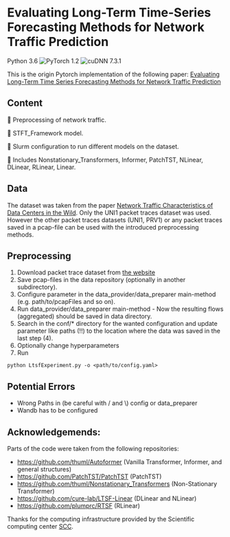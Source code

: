 # Evaluating Long-Term Time-Series Forecasting Methods for Network Traffic Prediction

Python 3.6
![PyTorch 1.2](https://img.shields.io/badge/PyTorch%20-%23EE4C2C.svg?style=plastic)
![cuDNN 7.3.1](https://img.shields.io/badge/cudnn-7.3.1-green.svg?style=plastic)

This is the origin Pytorch implementation of the following paper:
[Evaluating Long-Term Time Series Forecasting Methods for Network Traffic Prediction](Link)

## Content

:triangular_flag_on_post: Preprocessing of network traffic.

:triangular_flag_on_post: STFT_Framework model.

:triangular_flag_on_post: Slurm configuration to run different models on the dataset.

:triangular_flag_on_post: Includes Nonstationary_Transformers, Informer, PatchTST, NLinear, DLinear, RLinear, Linear.

## Data

The dataset was taken from the paper [Network Traffic Characteristics of Data Centers in the Wild](https://pages.cs.wisc.edu/~tbenson/IMC10_Data.html). Only the UNI1 packet traces dataset was used. However the other packet traces datasets (UNI1, PRV1) or any packet traces saved in a pcap-file can be used with the introduced preprocessing methods.

## Preprocessing

1. Download packet trace dataset from [the website](https://pages.cs.wisc.edu/~tbenson/IMC10_Data.html)
2. Save pcap-files in the data repository (optionally in another subdirectory).
3. Configure parameter in the data_provider/data_preparer main-method (e.g. path/to/pcapFiles and so on).
4. Run data_provider/data_preparer main-method - Now the resulting flows (aggregated) should be saved in data directory.
5. Search in the conf/\* directory for the wanted configuration and update parameter like paths (!!) to the location where the data was saved in the last step (4).
6. Optionally change hyperparameters
7. Run

```
python LtsfExperiment.py -o <path/to/config.yaml>
```

## Potential Errors

- Wrong Paths in (be careful with / and \\) config or data_preparer
- Wandb has to be configured

## Acknowledgemends:

Parts of the code were taken from the following repositories:

- https://github.com/thuml/Autoformer (Vanilla Transformer, Informer, and general structures)
- https://github.com/PatchTST/PatchTST (PatchTST)
- https://github.com/thuml/Nonstationary_Transformers (Non-Stationary Transformer)
- https://github.com/cure-lab/LTSF-Linear (DLinear and NLinear)
- https://github.com/plumprc/RTSF (RLinear)

Thanks for the computing infrastructure provided by the Scientific computing center [SCC](https://www.scc.kit.edu/).
